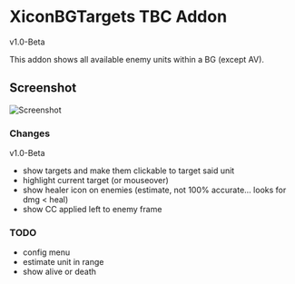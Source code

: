 # XiconBGTargets TBC Addon

v1.0-Beta

This addon shows all available enemy units within a BG (except AV).

## Screenshot

![Screenshot](../sample.jpg)

### Changes

v1.0-Beta

- show targets and make them clickable to target said unit
- highlight current target (or mouseover)
- show healer icon on enemies (estimate, not 100% accurate... looks for dmg < heal)
- show CC applied left to enemy frame

### TODO

- config menu
- estimate unit in range
- show alive or death